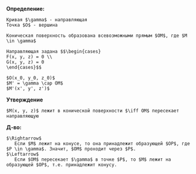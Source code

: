 **Определение:**
```spoiler-markdown
Кривая $\gamma$ - направляющая
Точка $O$ - вершина

Коническая поверхность образована всевозможными прямым $OM$, где $M \in \gamma$

Направляющая задана $$\begin{cases}
F(x, y, z) = 0 \\
G(x, y, z) = 0
\end{cases}$$

$O(x_0, y_0, z_0)$  
$M' = \gamma \cap OM$  
$M'(x', y', z')$
```


**Утверждение**
```spoiler-markdown
$M(x, y, z)$ лежит в конической поверхности $\iff OM$ пересекает направляющую
```

**Д-во:**
```spoiler-markdown
$\Rightarrow$
   Если $M$ лежит на конусе, то она принадлежит образующей $OP$, где $P \in \gamma$. Значит, $OM$ проходит через $P$.  
$\Leftarrow$
   Если $OM$ пересекает $\gamma$ в точке $P$, то $M$ лежит на образующей $OP$, т.е. принадлежит конусу.
```